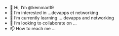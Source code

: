 - 👋 Hi, I’m @kemman19 
- 👀 I’m interested in ...devapps et networking
- 🌱 I’m currently learning ... devapps and networking
- 💞️ I’m looking to collaborate on ...
- 📫 How to reach me ...

<!---
kemman19/kemman19 is a ✨ special ✨ repository because its `README.md` (this file) appears on your GitHub profile.
You can click the Preview link to take a look at your changes.
--->
